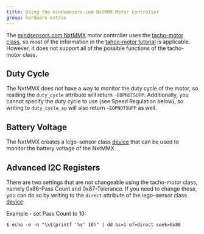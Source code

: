 ```yaml
---
title: Using the mindsensors.com NxtMMX Motor Controller
group: hardware-extras
---
```


The [mindsensors.com NxtMMX] motor controller uses the [tacho-motor class], so
most of the information in the [tahco-motor tutorial] is applicable. However,
it does not support all of the possible functions of the tacho-motor class.

## Duty Cycle

The NxtMMX does not have a way to monitor the duty cycle of the motor, so reading
the `duty_cycle` attribute will return `-EOPNOTSUPP`. Additionally, you cannot
specify the duty cycle to use (see Speed Regulation below), so writing to
`duty_cycle_sp` will also return `-EOPNOTSUPP` as well.

## Battery Voltage

The NxtMMX creates a lego-sensor class [device][mindsensors.com NxtMMX] that
can be used to monitor the battery voltage of the NxtMMX.

## Advanced I2C Registers

There are two settings that are not changeable using the tacho-motor class,
namely 0x86-Pass Count and 0x87-Tolerance. If you need to change these, you can
do so by writing to the `direct` attribute of the lego-sensor class
[device][mindsensors.com NxtMMX].

Example - set Pass Count to 10:

    $ echo -e -n "\x$(printf '%x' 10)" | dd bs=1 of=direct seek=0x86

[mindsensors.com NxtMMX]: https://docs.ev3dev.org/projects/lego-linux-drivers/en/ev3dev-jessie/sensor_data.html#ms-nxtmmx
[tacho-motor class]: https://docs.ev3dev.org/projects/lego-linux-drivers/en/ev3dev-jessie/motors.html#tacho-motor-subsystem
[tahco-motor tutorial]: ../tacho-motors
